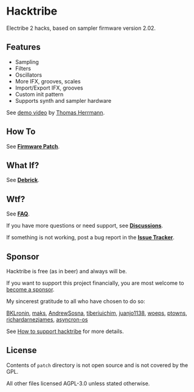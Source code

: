 # Hacktribe
Electribe 2 hacks, based on sampler firmware version 2.02.

## Features
- Sampling
- Filters
- Oscillators
- More IFX, grooves, scales
- Import/Export IFX, grooves
- Custom init pattern
- Supports synth and sampler hardware

See [demo video](https://www.youtube.com/watch?v=n0wXUqgfa9Q) by [Thomas Herrmann](https://github.com/BKLronin).

## How To
See **[Firmware Patch](../../wiki/how-to#firmware-patch)**.

## What If?
See **[Debrick](../../wiki/debrick)**.

## Wtf?
See **[FAQ](../../wiki/faq)**.

If you have more questions or need support, see **[Discussions](../../discussions)**.

If something is not working, post a bug report in the **[Issue Tracker](../../issues)**.

## Sponsor
Hacktribe is free (as in beer) and always will be.  

If you want to support this project financially, you are most welcome to [become a sponsor](https://github.com/sponsors/bangcorrupt).  

My sincerest gratitude to all who have chosen to do so:

[BKLronin](https://github.com/BKLronin), [maks](https://github.com/maks), [AndrewSosna](https://github.com/AndrewSosna), [tiberiuichim](https://github.com/tiberiuichim),  [juanjo1138](https://github.com/juanjo1138), [woeps](https://github.com/woeps), [ptowns](https://github.com/ptowns), [richardarnezjames](https://github.com/richardarnezjames), [asyncron-os](https://github.com/asyncron-os)



See [How to support hacktribe](https://github.com/bangcorrupt/hacktribe/discussions/63) for more details.

## License
Contents of `patch` directory is not open source and is not covered by the GPL.

All other files licensed AGPL-3.0 unless stated otherwise.
